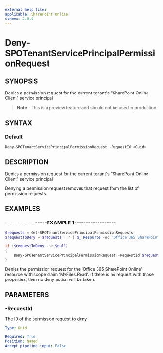 ```yaml
---
external help file:
applicable: SharePoint Online
schema: 2.0.0
---
```


# Deny-SPOTenantServicePrincipalPermissionRequest

## SYNOPSIS
Denies a permission request for the current tenant's "SharePoint Online Client" service principal

> **Note** - This is a preview feature and should not be used in production.


## SYNTAX

### Default
```powershell
Deny-SPOTenantServicePrincipalPermissionRequest -RequestId <Guid>
```

## DESCRIPTION
Denies a permission request for the current tenant's "SharePoint Online Client" service principal

Denying a permission request removes that request from the list of permission requests.

## EXAMPLES

### ------------------EXAMPLE 1------------------
```powershell
$requests = Get-SPOTenantServicePrincipalPermissionRequests
$requestToDeny = $requests | ? { $_.Resource -eq 'Office 365 SharePoint Online' -and $_.Scope -eq 'MyFiles.Read' } | Select-Object -First 1

if ($requestToDeny -ne $null)
{
    Deny-SPOTenantServicePrincipalPermissionRequest -RequestId $requestToDeny.Id
}
```

Denies the permission request for the 'Office 365 SharePoint Online' resource with scope claim 'MyFiles.Read'.
If there is no request with those properties, then no deny action will be taken.

## PARAMETERS

### -RequestId
The ID of the permission request to deny

```yaml
Type: Guid

Required: True
Position: Named
Accept pipeline input: False
```
